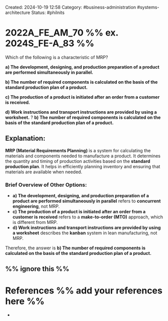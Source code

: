 Created: 2024-10-19 12:58
Category: #business-administration #systems-architecture 
Status: #philnits


# 2022A_FE_AM_70 %% ex. 2024S_FE-A_83 %%

Which of the following is a characteristic of MRP? 

**a) The development, designing, and production preparation of a product are performed simultaneously in parallel.** 

**b) The number of required components is calculated on the basis of the standard production plan of a product.** 

**c) The production of a product is initiated after an order from a customer is received.** 

**d) Work instructions and transport instructions are provided by using a worksheet.**
? 
**b) The number of required components is calculated on the basis of the standard production plan of a product.** 

## **Explanation:**

**MRP (Material Requirements Planning)** is a system for calculating the materials and components needed to manufacture a product. It determines the quantity and timing of production activities based on the **standard production plan**. It helps in efficiently planning inventory and ensuring that materials are available when needed.

### Brief Overview of Other Options:

- **a) The development, designing, and production preparation of a product are performed simultaneously in parallel** refers to **concurrent engineering**, not MRP.
- **c) The production of a product is initiated after an order from a customer is received** refers to a **make-to-order (MTO)** approach, which is different from MRP.
- **d) Work instructions and transport instructions are provided by using a worksheet** describes the **kanban** system in lean manufacturing, not MRP.

Therefore, the answer is **b) The number of required components is calculated on the basis of the standard production plan of a product.** 



%% ignore this %%
---









# References %% add your references here %%
- 